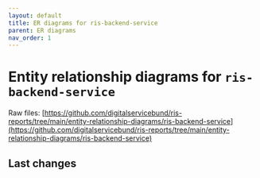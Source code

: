 ```yaml
---
layout: default
title: ER diagrams for ris-backend-service
parent: ER diagrams
nav_order: 1
---
```


# Entity relationship diagrams for `ris-backend-service`
Raw files: [https://github.com/digitalservicebund/ris-reports/tree/main/entity-relationship-diagrams/ris-backend-service](https://github.com/digitalservicebund/ris-reports/tree/main/entity-relationship-diagrams/ris-backend-service)

## Last changes
